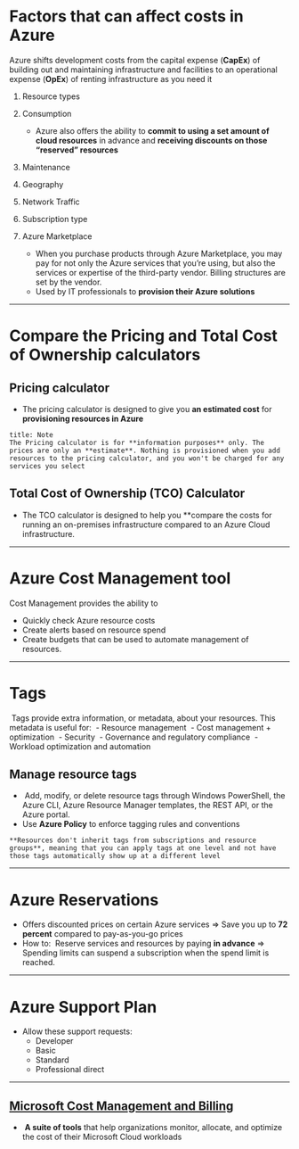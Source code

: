 
# Factors that can affect costs in Azure

Azure shifts development costs from the capital expense (**CapEx**) of building out and maintaining infrastructure and facilities to an operational expense (**OpEx**) of renting infrastructure as you need it

1. Resource types

2.  Consumption
	- Azure also offers the ability to **commit to using a set amount of cloud resources** in advance and **receiving discounts on those “reserved” resources**
3.  Maintenance
4. Geography
5. Network Traffic
6. Subscription type
7. Azure Marketplace
	- When you purchase products through Azure Marketplace, you may pay for not only the Azure services that you’re using, but also the services or expertise of the third-party vendor. Billing structures are set by the vendor.
	- Used by IT professionals to **provision their Azure solutions**

---
# Compare the Pricing and Total Cost of Ownership calculators

## Pricing calculator

- The pricing calculator is designed to give you **an estimated cost** for **provisioning resources in Azure**

```ad-info
title: Note
The Pricing calculator is for **information purposes** only. The prices are only an **estimate**. Nothing is provisioned when you add resources to the pricing calculator, and you won't be charged for any services you select

```

## Total Cost of Ownership (TCO) Calculator
- The TCO calculator is designed to help you **compare the costs for running an on-premises infrastructure compared to an Azure Cloud infrastructure.


---
# Azure Cost Management tool

Cost Management provides the ability to 
- Quickly check Azure resource costs
- Create alerts based on resource spend
- Create budgets that can be used to automate management of resources.

---
# Tags

 Tags provide extra information, or metadata, about your resources. This metadata is useful for:
 - Resource management
 - Cost management + optimization
 - Security
 - Governance and regulatory compliance
 - Workload optimization and automation

## Manage resource tags
-  Add, modify, or delete resource tags through Windows PowerShell, the Azure CLI, Azure Resource Manager templates, the REST API, or the Azure portal.
- Use **Azure Policy** to enforce tagging rules and conventions

```ad-note
**Resources don't inherit tags from subscriptions and resource groups**, meaning that you can apply tags at one level and not have those tags automatically show up at a different level

```

---
# Azure Reservations

- Offers discounted prices on certain Azure services => Save you up to **72 percent** compared to pay-as-you-go prices
- How to:  Reserve services and resources by paying **in advance** => Spending limits can suspend a subscription when the spend limit is reached.

---
# Azure Support Plan

- Allow these support requests:
	- Developer
	- Basic
	- Standard
	- Professional direct

---
## [Microsoft Cost Management and Billing](https://learn.microsoft.com/en-us/azure/cost-management-billing/cost-management-billing-overview)

-  **A suite of tools** that help organizations monitor, allocate, and optimize the cost of their Microsoft Cloud workloads